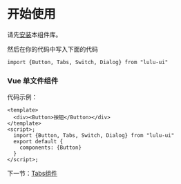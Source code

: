 # 开始使用

请先<a href="#/doc/install">安装</a>本组件库。

然后在你的代码中写入下面的代码

```
import {Button, Tabs, Switch, Dialog} from "lulu-ui"
```

### Vue 单文件组件

代码示例：

```
<template>
  <div><Button>按钮</Button></div>
</template>
<script>;
  import {Button, Tabs, Switch, Dialog} from "lulu-ui"
  export default {
    components: {Button}
  }
</script>;
```

下一节：[Tabs组件](#/doc/tabs)